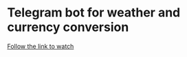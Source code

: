 # Telegram bot for weather and currency conversion

[Follow the link to watch]([https://coder1382.github.io/Currecncy-and-Weather-TeleBot/](https://drive.google.com/file/d/1SxTJ6fn4ZGPcfvt6gHpnHA4bLu2-9w9G/view))
